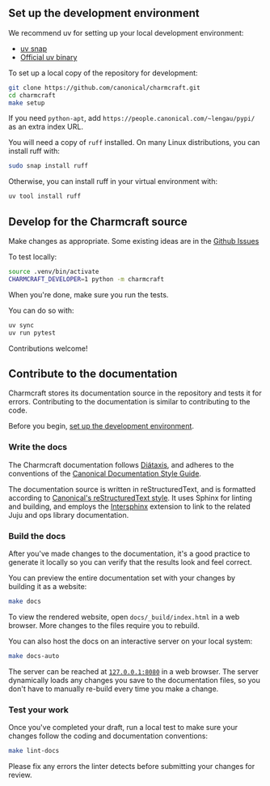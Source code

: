 ## Set up the development environment

We recommend uv for setting up your local development environment:

- [uv snap](https://snapcraft.io/astral-uv)
- [Official uv binary](https://docs.astral.sh/uv/getting-started/installation/)

To set up a local copy of the repository for development:

```bash
git clone https://github.com/canonical/charmcraft.git
cd charmcraft
make setup
```

If you need `python-apt`, add `https://people.canonical.com/~lengau/pypi/` as an
extra index URL.

You will need a copy of `ruff` installed. On many Linux distributions, you
can install ruff with:

```bash
sudo snap install ruff
```

Otherwise, you can install ruff in your virtual environment with:

```bash
uv tool install ruff
```

## Develop for the Charmcraft source

Make changes as appropriate. Some existing ideas are in the
[Github Issues](https://github.com/canonical/charmcraft/issues)

To test locally:

```bash
source .venv/bin/activate
CHARMCRAFT_DEVELOPER=1 python -m charmcraft
```

When you're done, make sure you run the tests.

You can do so with:

```bash
uv sync
uv run pytest
```

Contributions welcome!

## Contribute to the documentation

Charmcraft stores its documentation source in the repository and tests it for errors.
Contributing to the documentation is similar to contributing to the code.

Before you begin, [set up the development
environment](#set-up-the-development-environment).

### Write the docs

The Charmcraft documentation follows [Diátaxis](https://diataxis.fr), and adheres to the
conventions of the [Canonical Documentation Style
Guide](https://docs.ubuntu.com/styleguide/en).

The documentation source is written in reStructuredText, and is formatted according to
[Canonical's reStructuredText
style](https://canonical-documentation-with-sphinx-and-readthedocscom.readthedocs-hosted.com/style-guide).
It uses Sphinx for linting and building, and employs the
[Intersphinx](https://www.sphinx-doc.org/en/master/usage/extensions/intersphinx.html)
extension to link to the related Juju and ops library documentation.

### Build the docs

After you've made changes to the documentation, it's a good practice to generate it
locally so you can verify that the results look and feel correct.

You can preview the entire documentation set with your changes by building it as a
website:

```bash
make docs
```

To view the rendered website, open `docs/_build/index.html` in a web browser. More
changes to the files require you to rebuild.

You can also host the docs on an interactive server on your local system:

```bash
make docs-auto
```

The server can be reached at [`127.0.0.1:8080`](http://127.0.0.1:8080) in a web browser.
The server dynamically loads any changes you save to the documentation files, so you
don't have to manually re-build every time you make a change.

### Test your work

Once you've completed your draft, run a local test to make sure your changes follow the
coding and documentation conventions:

```bash
make lint-docs
```

Please fix any errors the linter detects before submitting your changes for review.
